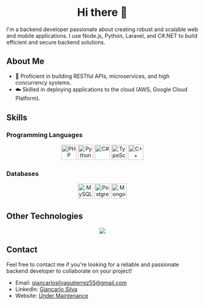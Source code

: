 <!-- ### Hi there I'm Giancarlo👋 -->

<!--
**Gdevp/Gdevp** is a ✨ _special_ ✨ repository because its `README.md` (this file) appears on your GitHub profile.

Here are some ideas to get you started:

- 🔭 I’m currently working on ...
- 🌱 I’m currently learning ...
- 👯 I’m looking to collaborate on ...
- 🤔 I’m looking for help with ...
- 💬 Ask me about ...
- 📫 How to reach me: ...
- 😄 Pronouns: ...
- ⚡ Fun fact: ...

![Panoramic view of a forested mountain with clouds](./banner_2_profile.png)
-->
<div class="container">
  <h1 align="center">Hi there  👋</h1>
  <p>
    I'm a backend developer passionate about creating robust and scalable web and mobile applications. I use Node.js, Python, Laravel, and C#.NET to build efficient and secure backend solutions.
  </p>

  <h2>About Me</h2>

  <ul>
    <li>🔄 Proficient in building RESTful APIs, microservices, and high concurrency systems.</li>
    <li>☁️ Skilled in deploying applications to the cloud (AWS, Google Cloud Platform).</li>
  </ul>
</div>

<!-- Adding margin bottom to create space -->
<div class="container" style="margin-top: 30px;">
  <h2>Skills</h2>

  <div class="container-fluid">
    <h3>Programming Languages</h3>
    <p align="center">
      <img src="https://img.shields.io/badge/PHP-777BB4?style=for-the-badge&logo=php&logoColor=white" alt="PHP" height="40">
      <img src="https://img.shields.io/badge/Python-3776AB?style=for-the-badge&logo=python&logoColor=white" alt="Python" height="40">
      <img src="https://img.shields.io/badge/C%23-239120?style=for-the-badge&logo=c-sharp&logoColor=white" alt="C#" height="40">
      <img src="https://img.shields.io/badge/TypeScript-007ACC?style=for-the-badge&logo=typescript&logoColor=white" alt="TypeScript" height="40">
      <img src="https://img.shields.io/badge/C++-00599C?style=for-the-badge&logo=cplusplus&logoColor=white" alt="C++" height="40">
    </p>
    <h3>Databases</h3>
    <p align="center">
      <img src="https://img.shields.io/badge/MySQL-4479A1?style=for-the-badge&logo=mysql&logoColor=white" alt="MySQL" height="40">
      <img src="https://img.shields.io/badge/PostgreSQL-336791?style=for-the-badge&logo=postgresql&logoColor=white" alt="PostgreSQL" height="40">
      <img src="https://img.shields.io/badge/MongoDB-47A248?style=for-the-badge&logo=mongodb&logoColor=white" alt="MongoDB" height="40">
    </p>
  </div>
</div>

<!-- Adding margin bottom to create space -->
<div class="container" style="margin-top: 30px;">
  <h2>Other Technologies</h2>

  <p align="center">
    <a href="https://skillicons.dev">
      <img src="https://skillicons.dev/icons?i=git,vercel,emacs,vim,neovim,bash,visualstudio,vscode,eclipse,linux,arch,kali,mint,ubuntu,debian,windows,mysql,mongodb,sqlite,firebase,postgres,graphql,aws,heroku,gcp,svg,perl,nginx,yarn,cmake,npm,pnpm,nodejs,laravel,nestjs,django,dotnet,angular,go,js,jquery,lua,py,pytorch,wordpress,github,gitlab,gmail,discord,obsidian,linkedin,postman,docker,stackoverflow" />
    </a>
  </p>
</div>

<div class="container">
  <h2>Contact</h2>

  <p>Feel free to contact me if you're looking for a reliable and passionate backend developer to collaborate on your project!</p>

  <ul>
    <li>Email: <a href="mailto:giancarlosilvagutierrez55@gmail.com">giancarlosilvagutierrez55@gmail.com</a></li>
    <li>LinkedIn: <a href="https://www.linkedin.com/in/giancarlo-silva-000a13285/">Giancarlo Silva</a></li>
    <li>Website: <a href="#">Under Maintenance</a></li>
  </ul>
</div>
